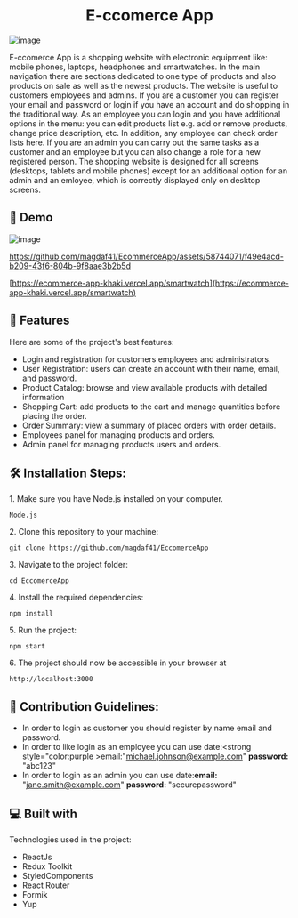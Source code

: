 <h1 align="center" id="title">E-ccomerce App</h1>


![image](https://github.com/magdaf41/EcommerceApp/assets/58744071/68479a0b-cc11-4ce3-a3fa-255812d090af)




<p id="description">E-ccomerce App is a shopping website with electronic equipment like: mobile phones, laptops, headphones and smartwatches. In the main navigation there are sections dedicated to one type of products and also products on sale as well as the newest products. The website is useful to customers employees and admins. If you are a customer you can register your email and password or login if you have an account and do shopping in the traditional way. As an employee you can login and you have additional options in the menu: you can edit products list e.g. add or remove products, change price description, etc. In addition, any employee can check order lists here. If you are an admin you can carry out the same tasks as a customer and an employee but you can also change a role for a new registered person. The shopping website is designed for all screens (desktops, tablets and mobile phones) except for an additional option for an admin and an emloyee, which is correctly displayed only on desktop screens. </p>

<h2>🚀 Demo</h2>

![image](https://github.com/magdaf41/EcommerceApp/assets/58744071/c41a84ee-ae89-4bdc-b41e-2d8cb5c4c603)



https://github.com/magdaf41/EcommerceApp/assets/58744071/f49e4acd-b209-43f6-804b-9f8aae3b2b5d


[https://ecommerce-app-khaki.vercel.app/smartwatch](https://ecommerce-app-khaki.vercel.app/smartwatch)

  
  
<h2>🧐 Features</h2>

Here are some of the project's best features:

*   Login and registration for customers employees and administrators.
*   User Registration: users can create an account with their name, email, and password.
*   Product Catalog: browse and view available products with detailed information
*   Shopping Cart: add products to the cart and manage quantities before placing the order.
*   Order Summary: view a summary of placed orders with order details.
*   Employees panel for managing products and orders.
*   Admin panel for managing products users and orders.

<h2>🛠️ Installation Steps:</h2>

<p>1. Make sure you have Node.js installed on your computer.</p>

```
Node.js
```

<p>2. Clone this repository to your machine:</p>

```
git clone https://github.com/magdaf41/EccomerceApp
```

<p>3. Navigate to the project folder:</p>

```
cd EccomerceApp
```

<p>4. Install the required dependencies:</p>

```
npm install
```

<p>5. Run the project:</p>

```
npm start
```

<p>6. The project should now be accessible in your browser at</p>

```
http://localhost:3000
```

<h2>🍰 Contribution Guidelines:</h2>

* In order to login as customer you should register by name email and password.
* In order to like login as an employee you can use date:<strong style="color:purple >email:</strong>"michael.johnson@example.com" <strong>password: </strong>"abc123" 
* In order to login as an admin you can use date:<strong>email:</strong> "jane.smith@example.com" <strong>password: </strong> "securepassword"


<h2>💻 Built with</h2>

Technologies used in the project:

*   ReactJs
*   Redux Toolkit
*   StyledComponents
*   React Router
*   Formik
*   Yup
